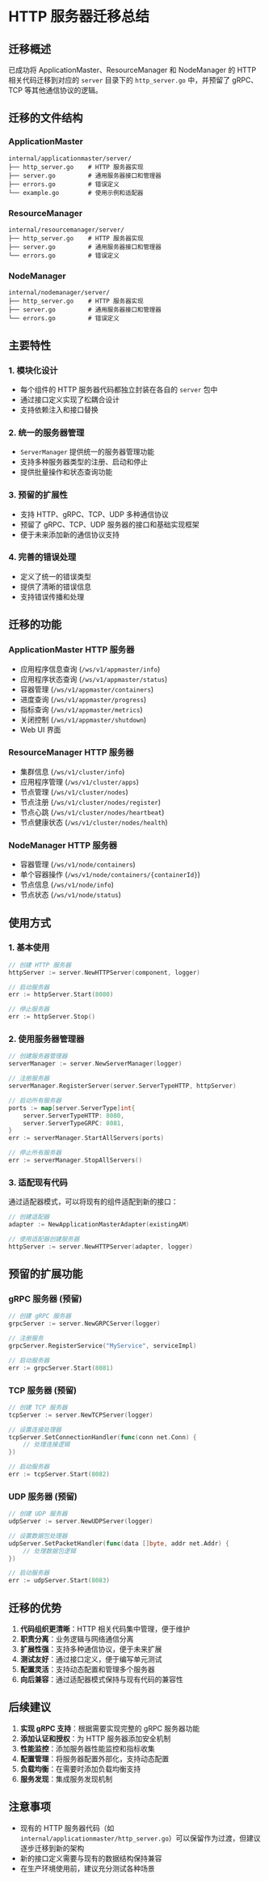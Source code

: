 # HTTP 服务器迁移总结

## 迁移概述

已成功将 ApplicationMaster、ResourceManager 和 NodeManager 的 HTTP 相关代码迁移到对应的 `server` 目录下的
`http_server.go` 中，并预留了 gRPC、TCP 等其他通信协议的逻辑。

## 迁移的文件结构

### ApplicationMaster

```
internal/applicationmaster/server/
├── http_server.go    # HTTP 服务器实现
├── server.go         # 通用服务器接口和管理器
├── errors.go         # 错误定义
└── example.go        # 使用示例和适配器
```

### ResourceManager

```
internal/resourcemanager/server/
├── http_server.go    # HTTP 服务器实现
├── server.go         # 通用服务器接口和管理器
└── errors.go         # 错误定义
```

### NodeManager

```
internal/nodemanager/server/
├── http_server.go    # HTTP 服务器实现
├── server.go         # 通用服务器接口和管理器
└── errors.go         # 错误定义
```

## 主要特性

### 1. 模块化设计

- 每个组件的 HTTP 服务器代码都独立封装在各自的 `server` 包中
- 通过接口定义实现了松耦合设计
- 支持依赖注入和接口替换

### 2. 统一的服务器管理

- `ServerManager` 提供统一的服务器管理功能
- 支持多种服务器类型的注册、启动和停止
- 提供批量操作和状态查询功能

### 3. 预留的扩展性

- 支持 HTTP、gRPC、TCP、UDP 多种通信协议
- 预留了 gRPC、TCP、UDP 服务器的接口和基础实现框架
- 便于未来添加新的通信协议支持

### 4. 完善的错误处理

- 定义了统一的错误类型
- 提供了清晰的错误信息
- 支持错误传播和处理

## 迁移的功能

### ApplicationMaster HTTP 服务器

- 应用程序信息查询 (`/ws/v1/appmaster/info`)
- 应用程序状态查询 (`/ws/v1/appmaster/status`)
- 容器管理 (`/ws/v1/appmaster/containers`)
- 进度查询 (`/ws/v1/appmaster/progress`)
- 指标查询 (`/ws/v1/appmaster/metrics`)
- 关闭控制 (`/ws/v1/appmaster/shutdown`)
- Web UI 界面

### ResourceManager HTTP 服务器

- 集群信息 (`/ws/v1/cluster/info`)
- 应用程序管理 (`/ws/v1/cluster/apps`)
- 节点管理 (`/ws/v1/cluster/nodes`)
- 节点注册 (`/ws/v1/cluster/nodes/register`)
- 节点心跳 (`/ws/v1/cluster/nodes/heartbeat`)
- 节点健康状态 (`/ws/v1/cluster/nodes/health`)

### NodeManager HTTP 服务器

- 容器管理 (`/ws/v1/node/containers`)
- 单个容器操作 (`/ws/v1/node/containers/{containerId}`)
- 节点信息 (`/ws/v1/node/info`)
- 节点状态 (`/ws/v1/node/status`)

## 使用方式

### 1. 基本使用

```go
// 创建 HTTP 服务器
httpServer := server.NewHTTPServer(component, logger)

// 启动服务器
err := httpServer.Start(8080)

// 停止服务器
err := httpServer.Stop()
```

### 2. 使用服务器管理器

```go
// 创建服务器管理器
serverManager := server.NewServerManager(logger)

// 注册服务器
serverManager.RegisterServer(server.ServerTypeHTTP, httpServer)

// 启动所有服务器
ports := map[server.ServerType]int{
    server.ServerTypeHTTP: 8080,
    server.ServerTypeGRPC: 8081,
}
err := serverManager.StartAllServers(ports)

// 停止所有服务器
err := serverManager.StopAllServers()
```

### 3. 适配现有代码

通过适配器模式，可以将现有的组件适配到新的接口：

```go
// 创建适配器
adapter := NewApplicationMasterAdapter(existingAM)

// 使用适配器创建服务器
httpServer := server.NewHTTPServer(adapter, logger)
```

## 预留的扩展功能

### gRPC 服务器 (预留)

```go
// 创建 gRPC 服务器
grpcServer := server.NewGRPCServer(logger)

// 注册服务
grpcServer.RegisterService("MyService", serviceImpl)

// 启动服务器
err := grpcServer.Start(8081)
```

### TCP 服务器 (预留)

```go
// 创建 TCP 服务器
tcpServer := server.NewTCPServer(logger)

// 设置连接处理器
tcpServer.SetConnectionHandler(func(conn net.Conn) {
    // 处理连接逻辑
})

// 启动服务器
err := tcpServer.Start(8082)
```

### UDP 服务器 (预留)

```go
// 创建 UDP 服务器
udpServer := server.NewUDPServer(logger)

// 设置数据包处理器
udpServer.SetPacketHandler(func(data []byte, addr net.Addr) {
    // 处理数据包逻辑
})

// 启动服务器
err := udpServer.Start(8083)
```

## 迁移的优势

1. **代码组织更清晰**：HTTP 相关代码集中管理，便于维护
2. **职责分离**：业务逻辑与网络通信分离
3. **扩展性强**：支持多种通信协议，便于未来扩展
4. **测试友好**：通过接口定义，便于编写单元测试
5. **配置灵活**：支持动态配置和管理多个服务器
6. **向后兼容**：通过适配器模式保持与现有代码的兼容性

## 后续建议

1. **实现 gRPC 支持**：根据需要实现完整的 gRPC 服务器功能
2. **添加认证和授权**：为 HTTP 服务器添加安全机制
3. **性能监控**：添加服务器性能监控和指标收集
4. **配置管理**：将服务器配置外部化，支持动态配置
5. **负载均衡**：在需要时添加负载均衡支持
6. **服务发现**：集成服务发现机制

## 注意事项

- 现有的 HTTP 服务器代码（如 `internal/applicationmaster/http_server.go`）可以保留作为过渡，但建议逐步迁移到新的架构
- 新的接口定义需要与现有的数据结构保持兼容
- 在生产环境使用前，建议充分测试各种场景
